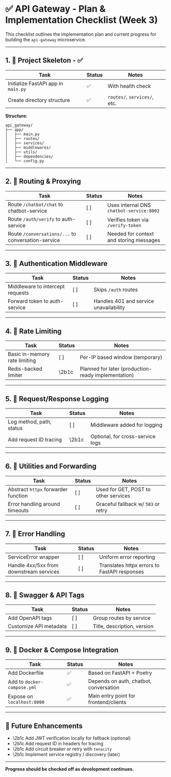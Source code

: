 # ✅ API Gateway - Plan & Implementation Checklist (Week 3)

This checklist outlines the implementation plan and current progress for building the `api-gateway` microservice.

---

## 1. 🧱 Project Skeleton - ✅ 

| Task                                | Status | Notes                        |
| ----------------------------------- | ------ | ---------------------------- |
| Initialize FastAPI app in `main.py` | ✅      | With health check            |
| Create directory structure          | ✅      | `routes/`, `services/`, etc. |

**Structure:**

```
api_gateway/
├── app/
│   ├── main.py
│   ├── routes/
│   ├── services/
│   ├── middlewares/
│   ├── utils/
│   ├── dependencies/
│   └── config.py
```

---

## 2. 🚪 Routing & Proxying

| Task                                               | Status | Notes                                    |
| -------------------------------------------------- | ------ | ---------------------------------------- |
| Route `/chatbot/chat` to chatbot-service           | [ ]      | Uses internal DNS `chatbot-service:8002` |
| Route `/auth/verify` to auth-service               | [ ]      | Verifies token via `/verify-token`       |
| Route `/conversations/...` to conversation-service | [ ]      | Needed for context and storing messages  |

---

## 3. 🔐 Authentication Middleware

| Task                             | Status | Notes                                  |
| -------------------------------- | ------ | -------------------------------------- |
| Middleware to intercept requests | [ ]      | Skips `/auth` routes                   |
| Forward token to auth-service    | [ ]      | Handles 401 and service unavailability |

---

## 4. 💨 Rate Limiting

| Task                          | Status | Notes                                               |
| ----------------------------- | ------ | --------------------------------------------------- |
| Basic in-memory rate limiting | [ ]      | Per-IP based window (temporary)                     |
| Redis-backed limiter          | \2b1c  | Planned for later (production-ready implementation) |

---

## 5. 💾 Request/Response Logging

| Task                     | Status | Notes                            |
| ------------------------ | ------ | -------------------------------- |
| Log method, path, status | [ ]      | Middleware added for logging     |
| Add request ID tracing   | \2b1c  | Optional, for cross-service logs |

---

## 6. 🧠 Utilities and Forwarding

| Task                                | Status | Notes                                |
| ----------------------------------- | ------ | ------------------------------------ |
| Abstract `httpx` forwarder function | [ ]      | Used for GET, POST to other services |
| Error handling around timeouts      | [ ]      | Graceful fallback w/ `503` or retry  |

---

## 7. 🦪 Error Handling

| Task                                    | Status | Notes                                        |
| --------------------------------------- | ------ | -------------------------------------------- |
| ServiceError wrapper                    | [ ]      | Uniform error reporting                      |
| Handle 4xx/5xx from downstream services | [ ]      | Translates httpx errors to FastAPI responses |

---

## 8. 📜 Swagger & API Tags

| Task                   | Status | Notes                       |
| ---------------------- | ------ | --------------------------- |
| Add OpenAPI tags       | [ ]      | Group routes by service     |
| Customize API metadata | [ ]      | Title, description, version |

---

## 9. 🚣 Docker & Compose Integration

| Task                        | Status | Notes                                  |
| --------------------------- | ------ | -------------------------------------- |
| Add Dockerfile              | ✅      | Based on FastAPI + Poetry              |
| Add to `docker-compose.yml` | ✅      | Depends on auth, chatbot, conversation |
| Expose on `localhost:8000`  | ✅      | Main entry point for frontend/clients  |

---

## 🔮 Future Enhancements

* \2b1c Add JWT verification locally for fallback (optional)
* \2b1c Add request ID in headers for tracing
* \2b1c Add circuit breaker or retry with `tenacity`
* \2b1c Implement service registry / discovery (later)

---

**Progress should be checked off as development continues.**
